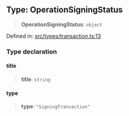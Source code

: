 
## Type: OperationSigningStatus

> **OperationSigningStatus**: `object`

Defined in: [src/types/transaction.ts:13](https://github.com/centrifuge/sdk/blob/20f6f7405dbfe43e55dbfdf56cb48d163938a551/src/types/transaction.ts#L13)

### Type declaration

#### title

> **title**: `string`

#### type

> **type**: `"SigningTransaction"`
